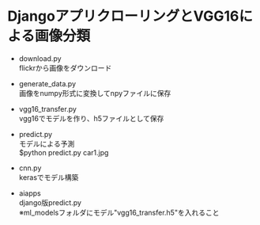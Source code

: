 # DjangoアプリクローリングとVGG16による画像分類

- download.py  
flickrから画像をダウンロード

- generate_data.py  
画像をnumpy形式に変換してnpyファイルに保存

- vgg16_transfer.py  
vgg16でモデルを作り、h5ファイルとして保存

- predict.py  
モデルによる予測  
$python predict.py car1.jpg

- cnn.py  
kerasでモデル構築

- aiapps  
django版predict.py  
※ml_modelsフォルダにモデル"vgg16_transfer.h5"を入れること
